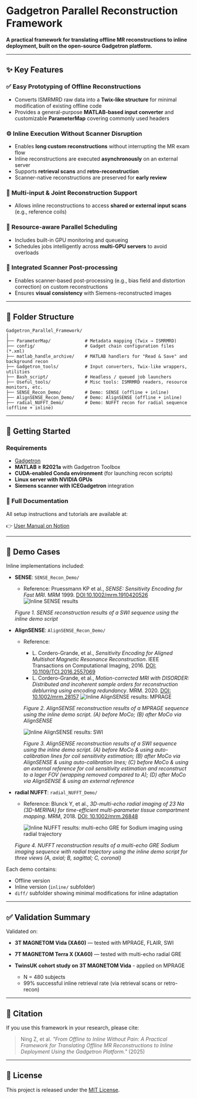 # Gadgetron Parallel Reconstruction Framework

**A practical framework for translating offline MR reconstructions to inline deployment, built on the open-source Gadgetron platform.**

---

## ✨ Key Features

### ✅ Easy Prototyping of Offline Reconstructions

* Converts ISMRMRD raw data into a **Twix-like structure** for minimal modification of existing offline code
* Provides a general-purpose **MATLAB-based input converter** and customizable **ParameterMap** covering commonly used headers

### ⚙️ Inline Execution Without Scanner Disruption

* Enables **long custom reconstructions** without interrupting the MR exam flow
* Inline reconstructions are executed **asynchronously** on an external server
* Supports **retrieval scans** and **retro-reconstruction**
* Scanner-native reconstructions are preserved for **early review**

### 🔁 Multi-input & Joint Reconstruction Support

* Allows inline reconstructions to access **shared or external input scans** (e.g., reference coils)

### 🧠 Resource-aware Parallel Scheduling

* Includes built-in GPU monitoring and queueing
* Schedules jobs intelligently across **multi-GPU servers** to avoid overloads

### 🧬 Integrated Scanner Post-processing

* Enables scanner-based post-processing (e.g., bias field and distortion correction) on custom reconstructions
* Ensures **visual consistency** with Siemens-reconstructed images

---

## 📁 Folder Structure

```
Gadgetron_Parallel_Framework/
│
├── ParameterMap/             # Metadata mapping (Twix → ISMRMRD)
├── config/                   # Gadget chain configuration files (*.xml)
├── matlab_handle_archive/    # MATLAB handlers for "Read & Save" and background recon
├── Gadgetron_tools/          # Input converters, Twix-like wrappers, utilities
├── Bash_script/              # Headless / queued job launchers
├── Useful_tools/             # Misc tools: ISMRMRD readers, resource monitors, etc.
├── SENSE_Recon_Demo/         # Demo: SENSE (offline + inline)
├── AlignSENSE_Recon_Demo/    # Demo: AlignSENSE (offline + inline)
├── radial_NUFFT_Demo/        # Demo: NUFFT recon for radial sequence (offline + inline)
```

---

## 🚀 Getting Started

### Requirements

* [Gadgetron](https://github.com/gadgetron/gadgetron)
* **MATLAB ≥ R2021a** with Gadgetron Toolbox
* **CUDA-enabled Conda environment** (for launching recon scripts)
* **Linux server with NVIDIA GPUs**
* **Siemens scanner with ICEGadgetron** integration

### 📖 Full Documentation

All setup instructions and tutorials are available at:

👉 [User Manual on Notion](https://shine-pond-caf.notion.site/User-manual-20961ff38021807f89a8fdcc819acd0b?source=copy_link)

---

## 🧪 Demo Cases

Inline implementations included:

- **SENSE**: `SENSE_Recon_Demo/`
   - Reference: Pruessmann KP et al., *SENSE: Sensitivity Encoding for Fast MRI*. MRM 1999. [DOI:10.1002/mrm.1910420526](https://doi.org/10.1002/mrm.1910420526)
  ![Inline SENSE results](./SENSE_Recon_Demo/Demo_SWI.png)
  
  *Figure 1. SENSE reconstruction results of a SWI sequence using the inline demo script*
- **AlignSENSE**: `AlignSENSE_Recon_Demo/`
  - Reference:
    - L. Cordero-Grande, et al., *Sensitivity Encoding for Aligned Multishot Magnetic Resonance Reconstruction*. IEEE Transactions on Computational Imaging, 2016. [DOI: 10.1109/TCI.2016.2557069](https://ieeexplore.ieee.org/document/7457367)
    - L. Cordero-Grande, et al., *Motion-corrected MRI with DISORDER: Distributed and incoherent sample orders for reconstruction deblurring using encoding redundancy*. MRM. 2020. [DOI: 10.1002/mrm.28157](https://onlinelibrary.wiley.com/doi/10.1002/mrm.28157)
    ![Inline AlignSENSE results: MPRAGE](./AlignSENSE_Recon_Demo/Demo_MoCo_MPRAGE.png)

    *Figure 2. AlignSENSE reconstruction results of a MPRAGE sequence using the inline demo script. (A) before MoCo; (B) after MoCo via AlignSENSE*

    ![Inline AlignSENSE results: SWI](./AlignSENSE_Recon_Demo/Demo_MoCo_smallFOV_SWI.png)

    *Figure 3. AlignSENSE reconstruction results of a SWI sequence using the inline demo script. (A) before MoCo & using auto-calibration lines for coil sensitivity estimation; (B) after MoCo via AlignSENSE & using auto-calibration lines; (C) before MoCo & using an external reference for coil sensitivity estimation and reconstruct to a lager FOV (wrapping removed compared to A); (D) after MoCo via AlignSENSE & using an external reference*
    


- **radial NUFFT**: `radial_NUFFT_Demo/`
   - Reference: Blunck Y, et al., *3D-multi-echo radial imaging of 23 Na (3D-MERINA) for time-efficient multi-parameter tissue compartment mapping*. MRM, 2018. [DOI: 10.1002/mrm.26848](https://onlinelibrary.wiley.com/doi/10.1002/mrm.26848)
 
     ![Inline NUFFT results: multi-echo GRE for Sodium imaging using radial trajectory](./radial_NUFFT_Demo/Demo_radial_sodium_phantom.jpg)

    *Figure 4. NUFFT reconstruction results of a multi-echo GRE Sodium imaging sequence with radial trajectory using the inline demo script for three views (A, axial; B, sagittal; C, coronal)*

Each demo contains:

* Offline version
* Inline version (`inline/` subfolder)
* `diff/` subfolder showing minimal modifications for inline adaptation

---

## ✅ Validation Summary

Validated on:

* **3T MAGNETOM Vida (XA60)** — tested with MPRAGE, FLAIR, SWI
* **7T MAGNETOM Terra X (XA60)** — tested with multi-echo radial GRE
* **TwinsUK cohort study on 3T MAGNETOM Vida** - applied on MPRAGE

  * N = 480 subjects
  * 99% successful inline retrieval rate (via retrieval scans or retro-recon)

---

## 📝 Citation

If you use this framework in your research, please cite:

> Ning Z, et al. *"From Offline to Inline Without Pain: A Practical Framework for Translating Offline MR Reconstructions to Inline Deployment Using the Gadgetron Platform."* (2025)

---

## 📄 License

This project is released under the [MIT License](LICENSE).
